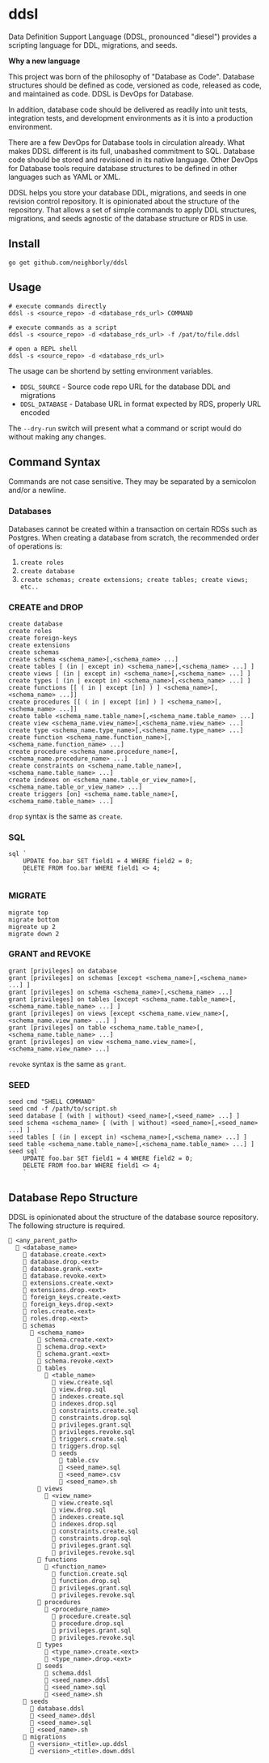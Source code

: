 # ddsl

Data Definition Support Language (DDSL, pronounced "diesel") provides a scripting language for DDL, migrations, and seeds. 

**Why a new language**

This project was born of the philosophy of "Database as Code". Database structures should be defined as code, versioned 
as code, released as code, and maintained as code. DDSL is DevOps for Database.

In addition, database code should be delivered as readily into unit tests, integration tests, and development environments
as it is into a production environment.

There are a few DevOps for Database tools in circulation already. What makes DDSL different is its full, unabashed
commitment to SQL. Database code should be stored and revisioned in its native language. Other DevOps for Database
tools require database structures to be defined in other languages such as YAML or XML.

DDSL helps you store your database DDL, migrations, and seeds in one revision control repository. It is opinionated
about the structure of the repository. That allows a set of simple commands to apply DDL structures, migrations, and seeds
agnostic of the database structure or RDS in use.

## Install

```$sh
go get github.com/neighborly/ddsl
```

## Usage

```$sh
# execute commands directly
ddsl -s <source_repo> -d <database_rds_url> COMMAND 

# execute commands as a script
ddsl -s <source_repo> -d <database_rds_url> -f /pat/to/file.ddsl

# open a REPL shell
ddsl -s <source_repo> -d <database_rds_url>
```

The usage can be shortend by setting environment variables.

* `DDSL_SOURCE` - Source code repo URL for the database DDL and migrations
* `DDSL_DATABASE` - Database URL in format expected by RDS, properly URL encoded

The `--dry-run` switch will present what a command or script would do without making any changes.

## Command Syntax

Commands are not case sensitive. They may be separated by a semicolon and/or a newline.

### Databases

Databases cannot be created within a transaction on certain RDSs such as Postgres. When creating a database from scratch,
the recommended order of operations is:

1. `create roles`
2. `create database` 
3. `create schemas; create extensions; create tables; create views; etc..`    

### CREATE and DROP
```
create database
create roles
create foreign-keys
create extensions
create schemas
create schema <schema_name>[,<schema_name> ...]
create tables [ (in | except in) <schema_name>[,<schema_name> ...] ]
create views [ (in | except in) <schema_name>[,<schema_name> ...] ]
create types [ (in | except in) <schema_name>[,<schema_name> ...] ]
create functions [[ ( in | except [in] ) ] <schema_name>[,<schema_name> ...]]
create procedures [[ ( in | except [in] ) ] <schema_name>[,<schema_name> ...]]
create table <schema_name.table_name>[,<schema_name.table_name> ...]
create view <schema_name.view_name>[,<schema_name.view_name> ...]
create type <schema_name.type_name>[,<schema_name.type_name> ...]
create function <schema_name.function_name>[,<schema_name.function_name> ...]
create procedure <schema_name.procedure_name>[,<schema_name.procedure_name> ...]
create constraints on <schema_name.table_name>[,<schema_name.table_name> ...]
create indexes on <schema_name.table_or_view_name>[,<schema_name.table_or_view_name> ...]
create triggers [on] <schema_name.table_name>[,<schema_name.table_name> ...]
```

`drop` syntax is the same as `create`.

### SQL
```
sql `
    UPDATE foo.bar SET field1 = 4 WHERE field2 = 0;
    DELETE FROM foo.bar WHERE field1 <> 4;
    `
```

### MIGRATE
```
migrate top
migrate bottom
migreate up 2
migrate down 2
```

### GRANT and REVOKE
```
grant [privileges] on database
grant [privileges] on schemas [except <schema_name>[,<schema_name> ...] ]
grant [privileges] on schema <schema_name>[,<schema_name> ...]
grant [privileges] on tables [except <schema_name.table_name>[,<schema_name.table_name> ...] ]
grant [privileges] on views [except <schema_name.view_name>[,<schema_name.view_name> ...] ]
grant [privileges] on table <schema_name.table_name>[,<schema_name.table_name> ...]
grant [privileges] on view <schema_name.view_name>[,<schema_name.view_name> ...]
```

`revoke` syntax is the same as `grant`.

### SEED
```
seed cmd "SHELL COMMAND"
seed cmd -f /path/to/script.sh
seed database [ (with | without) <seed_name>[,<seed_name> ...] ]
seed schema <schema_name> [ (with | without) <seed_name>[,<seed_name> ...] ]
seed tables [ (in | except in) <schema_name>[,<schema_name> ...] ]
seed table <schema_name.table_name>[,<schema_name.table_name> ...] ]
seed sql `
    UPDATE foo.bar SET field1 = 4 WHERE field2 = 0;
    DELETE FROM foo.bar WHERE field1 <> 4;
    `
```

## Database Repo Structure

DDSL is opinionated about the structure of the database source repository.
The following structure is required.

```
📂 <any_parent_path>
  📂 <database_name>
    📄 database.create.<ext> 
    📄 database.drop.<ext>
    📄 database.grank.<ext> 
    📄 database.revoke.<ext>
    📄 extensions.create.<ext>
    📄 extensions.drop.<ext>
    📄 foreign_keys.create.<ext>  
    📄 foreign_keys.drop.<ext>
    📄 roles.create.<ext>
    📄 roles.drop.<ext>
    📂 schemas
      📂 <schema_name>
        📄 schema.create.<ext>
        📄 schema.drop.<ext>
        📄 schema.grant.<ext>
        📄 schema.revoke.<ext>
        📂 tables
          📂 <table_name>
            📄 view.create.sql
            📄 view.drop.sql
            📄 indexes.create.sql
            📄 indexes.drop.sql
            📄 constraints.create.sql
            📄 constraints.drop.sql
            📄 privileges.grant.sql
            📄 privileges.revoke.sql
            📄 triggers.create.sql
            📄 triggers.drop.sql
            📂 seeds
              📄 table.csv
              📄 <seed_name>.sql
              📄 <seed_name>.csv
              📄 <seed_name>.sh
        📂 views
          📂 <view_name>
            📄 view.create.sql
            📄 view.drop.sql
            📄 indexes.create.sql
            📄 indexes.drop.sql
            📄 constraints.create.sql
            📄 constraints.drop.sql
            📄 privileges.grant.sql
            📄 privileges.revoke.sql
        📂 functions
          📂 <function_name>
            📄 function.create.sql
            📄 function.drop.sql
            📄 privileges.grant.sql
            📄 privileges.revoke.sql
        📂 procedures
          📂 <procedure_name>
            📄 procedure.create.sql
            📄 procedure.drop.sql
            📄 privileges.grant.sql
            📄 privileges.revoke.sql
        📂 types
          📄 <type_name>.create.<ext>
          📄 <type_name>.drop.<ext>
        📂 seeds
          📄 schema.ddsl
          📄 <seed_name>.ddsl
          📄 <seed_name>.sql
          📄 <seed_name>.sh
    📂 seeds
      📄 database.ddsl
      📄 <seed_name>.ddsl
      📄 <seed_name>.sql
      📄 <seed_name>.sh
    📂 migrations
      📄 <version>_<title>.up.ddsl
      📄 <version>_<title>.down.ddsl
```

